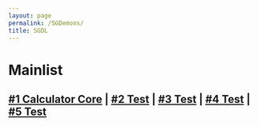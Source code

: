 ```yaml
---
layout: page
permalink: /SGDemons/
title: SGDL
---
```

# **Mainlist**

## **[#1 Calculator Core](https://github.com/jekyll/minima)    |     [#2 Test](https://github.com/jekyll/minima)    |     [#3 Test](https://github.com/jekyll/minima)    |    [#4 Test](https://github.com/jekyll/minima)    |     [#5 Test](https://github.com/jekyll/minima)**